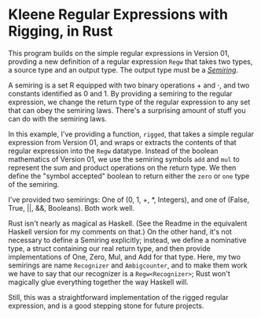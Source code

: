 # Kleene Regular Expressions with Rigging, in Rust

This program builds on the simple regular expressions in Version 01,
provding a new definition of a regular expression `Regw` that takes two
types, a source type and an output type.  The output type must be a
[*Semiring*](https://en.wikipedia.org/wiki/Semiring).

A semiring is a set R equipped with two binary operations + and ⋅, and
two constants identified as 0 and 1.  By providing a semiring to the
regular expression, we change the return type of the regular expression
to any set that can obey the semiring laws.  There's a surprising amount
of stuff you can do with the semiring laws.

In this example, I've providing a function, `rigged`, that takes a
simple regular expression from Version 01, and wraps or extracts
the contents of that regular expression into the `Regw` datatype.
Instead of the boolean mathematics of Version 01, we use the semiring
symbols `add` and `mul` to represent the sum and product operations on
the return type.  We then define the "symbol accepted" boolean to return
either the `zero` or `one` type of the semiring.

I've provided two semirings: One of (0, 1, +, *, Integers), and one of
(False, True, ||, &&, Booleans).  Both work well.  

Rust isn't nearly as magical as Haskell.  (See the Readme in the
equivalent Haskell version for my comments on that.)  On the other hand,
it's not necessary to define a Semiring explicitly; instead, we define a
nominative type, a struct containing our real return type, and then
provide implementations of One, Zero, Mul, and Add for that type.  Here,
my two semirings are name `Recognizer` and `Ambigcounter`, and to make
them work we have to say that our recognizer is a `Regw<Recognizer>`;
Rust won't magically glue everything together the way Haskell will.

Still, this was a straightforward implementation of the rigged regular
expression, and is a good stepping stone for future projects.
